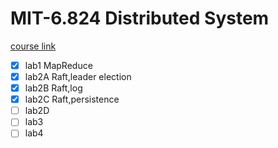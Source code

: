 # MIT-6.824 Distributed System

[course link](https://pdos.csail.mit.edu/6.824/index.html)

- [x] lab1 MapReduce
- [x] lab2A Raft,leader election
- [x] lab2B Raft,log
- [x] lab2C Raft,persistence
- [ ] lab2D
- [ ] lab3
- [ ] lab4